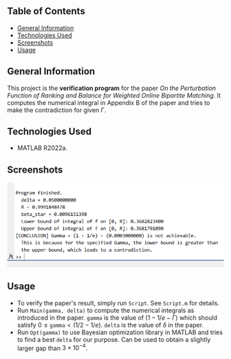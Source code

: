 ## Table of Contents

* [General Information](#general-information)
* [Technologies Used](#technologies-used)
* [Screenshots](#screenshots)
* [Usage](#usage)

## General Information
This project is the **verification program** for the paper _On the Perturbation Function of Ranking and Balance for Weighted Online Bipartite Matching_. It computes the numerical integral in Appendix B of the paper and tries to make the contradiction for given $\Gamma$.
## Technologies Used
* MATLAB R2022a.

## Screenshots

![Screenshot](./img/screenshot.png)

## Usage

- To verify the paper's result, simply run `Script`. See `Script.m` for details.
- Run `Main(gamma, delta)` to compute the numerical integrals as introduced in the paper. `gamma` is the value of $(1 - 1/e - \Gamma)$ which should satisfy $0 \le \texttt{gamma} < (1/2-1/e)$. `delta` is the value of $\delta$ in the paper.
- Run `Opt(gamma)` to use Bayesian optimization library in MATLAB and tries to find a best `delta` for our purpose. Can be used to obtain a slightly larger gap than $3\times 10^{-4}$.

